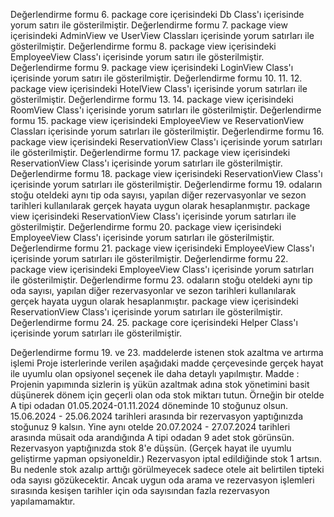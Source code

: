 Değerlendirme formu 6. package core içerisindeki Db Class'ı içerisinde yorum satırı ile gösterilmiştir.
Değerlendirme formu 7. package view içerisindeki AdminView ve UserView Classları içerisinde yorum satırları ile gösterilmiştir.
Değerlendirme formu 8. package view içerisindeki EmployeeView Class'ı içerisinde yorum satırı ile gösterilmiştir.
Değerlendirme formu 9. package view içerisindeki LoginView Class'ı içerisinde yorum satırı ile gösterilmiştir.
Değerlendirme formu 10. 11. 12. package view içerisindeki HotelView Class'ı içerisinde yorum satırları ile gösterilmiştir.
Değerlendirme formu 13. 14. package view içerisindeki RoomView Class'ı içerisinde yorum satırları ile gösterilmiştir.
Değerlendirme formu 15. package view içerisindeki EmployeeView ve ReservationView Classları içerisinde yorum satırları ile gösterilmiştir.
Değerlendirme formu 16. package view içerisindeki ReservationView Class'ı içerisinde yorum satırları ile gösterilmiştir.
Değerlendirme formu 17. package view içerisindeki ReservationView Class'ı içerisinde yorum satırları ile gösterilmiştir.
Değerlendirme formu 18. package view içerisindeki ReservationView Class'ı içerisinde yorum satırları ile gösterilmiştir.
Değerlendirme formu 19. odaların stoğu oteldeki aynı tip oda sayısı, yapılan diğer rezervasyonlar ve sezon tarihleri kullanılarak gerçek hayata uygun olarak hesaplanmıştır.
package view içerisindeki ReservationView Class'ı içerisinde yorum satırları ile gösterilmiştir.
Değerlendirme formu 20. package view içerisindeki EmployeeView Class'ı içerisinde yorum satırları ile gösterilmiştir.
Değerlendirme formu 21. package view içerisindeki EmployeeView Class'ı içerisinde yorum satırları ile gösterilmiştir.
Değerlendirme formu 22. package view içerisindeki EmployeeView Class'ı içerisinde yorum satırları ile gösterilmiştir.
Değerlendirme formu 23. odaların stoğu oteldeki aynı tip oda sayısı, yapılan diğer rezervasyonlar ve sezon tarihleri kullanılarak gerçek hayata uygun olarak hesaplanmıştır.
package view içerisindeki ReservationView Class'ı içerisinde yorum satırları ile gösterilmiştir.
Değerlendirme formu 24. 25. package core içerisindeki Helper Class'ı içerisinde yorum satırları ile gösterilmiştir.

Değerlendirme formu 19. ve 23. maddelerde istenen stok azaltma ve artırma işlemi Proje isterlerinde verilen aşağıdaki madde çerçevesinde gerçek hayat ile uyumlu olan opsiyonel seçenek ile daha detaylı yapılmıştır.
Madde : Projenin yapımında sizlerin iş yükün azaltmak adına stok yönetimini basit düşünerek dönem için geçerli olan oda stok miktarı tutun. Örneğin bir otelde A tipi odadan 01.05.2024-01.11.2024 döneminde 10 stoğunuz olsun. 15.06.2024 - 25.06.2024 tarihleri arasında bir rezervasyon yaptığınızda stoğunuz 9 kalsın. Yine aynı otelde 20.07.2024 - 27.07.2024 tarihleri arasında müsait oda arandığında A tipi odadan 9 adet stok görünsün. Rezervasyon yaptığınızda stok 8'e düşsün. (Gerçek hayat ile uyumlu geliştirme yapman opsiyoneldir.) Rezervasyon iptal edildiğinde stok 1 artsın.
Bu nedenle stok azalıp arttığı görülmeyecek sadece otele ait belirtilen tipteki oda sayısı gözükecektir. Ancak uygun oda arama ve rezervasyon işlemleri sırasında kesişen tarihler için oda sayısından fazla rezervasyon yapılamamaktır.
